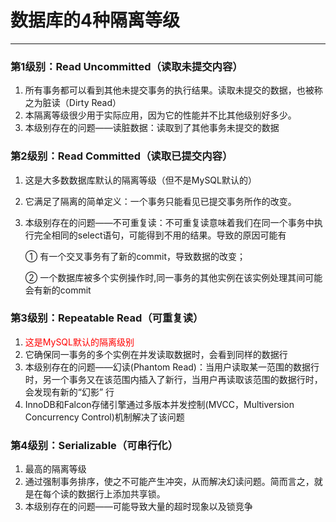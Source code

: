 # 数据库的4种隔离等级

---

### 第1级别：Read Uncommitted（读取未提交内容）

1. 所有事务都可以看到其他未提交事务的执行结果。读取未提交的数据，也被称之为脏读（Dirty Read）
2. 本隔离等级很少用于实际应用，因为它的性能并不比其他级别好多少。
3. 本级别存在的问题——读脏数据：读取到了其他事务未提交的数据

### 第2级别：Read Committed（读取已提交内容）

1. 这是大多数数据库默认的隔离等级（但不是MySQL默认的）

2. 它满足了隔离的简单定义：一个事务只能看见已提交事务所作的改变。

3. 本级别存在的问题——不可重复读：不可重复读意味着我们在同一个事务中执行完全相同的select语句，可能得到不用的结果。导致的原因可能有

    ① 有一个交叉事务有了新的commit，导致数据的改变；

    ② 一个数据库被多个实例操作时,同一事务的其他实例在该实例处理其间可能会有新的commit

### 第3级别：Repeatable Read（可重复读）

1. <font color = red>这是MySQL默认的隔离级别</font>
2. 它确保同一事务的多个实例在并发读取数据时，会看到同样的数据行
3. 本级别存在的问题——幻读(Phantom Read)：当用户读取某一范围的数据行时，另一个事务又在该范围内插入了新行，当用户再读取该范围的数据行时，会发现有新的“幻影” 行
4. InnoDB和Falcon存储引擎通过多版本并发控制(MVCC，Multiversion Concurrency Control)机制解决了该问题

### 第4级别：Serializable（可串行化）

1. 最高的隔离等级
2. 通过强制事务排序，使之不可能产生冲突，从而解决幻读问题。简而言之，就是在每个读的数据行上添加共享锁。
3. 本级别存在的问题——可能导致大量的超时现象以及锁竞争